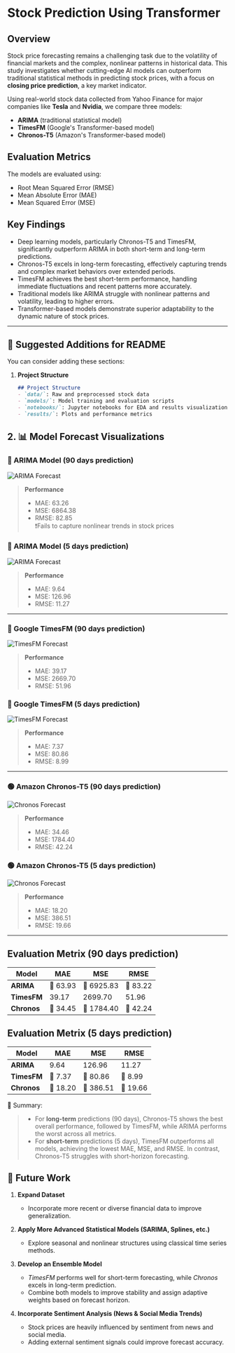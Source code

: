 # Stock Prediction Using Transformer

## Overview

Stock price forecasting remains a challenging task due to the volatility of financial markets and the complex, nonlinear patterns in historical data. This study investigates whether cutting-edge AI models can outperform traditional statistical methods in predicting stock prices, with a focus on **closing price prediction**, a key market indicator.

Using real-world stock data collected from Yahoo Finance for major companies like **Tesla** and **Nvidia**, we compare three models:

- **ARIMA** (traditional statistical model)
- **TimesFM** (Google's Transformer-based model)
- **Chronos-T5** (Amazon's Transformer-based model)

## Evaluation Metrics

The models are evaluated using:
- Root Mean Squared Error (RMSE)
- Mean Absolute Error (MAE)
- Mean Squared Error (MSE)

## Key Findings


- Deep learning models, particularly Chronos-T5 and TimesFM, significantly outperform ARIMA in both short-term and long-term predictions.
- Chronos-T5 excels in long-term forecasting, effectively capturing trends and complex market behaviors over extended periods.
- TimesFM achieves the best short-term performance, handling immediate fluctuations and recent patterns more accurately.
- Traditional models like ARIMA struggle with nonlinear patterns and volatility, leading to higher errors.
- Transformer-based models demonstrate superior adaptability to the dynamic nature of stock prices.

---

## 🚀 Suggested Additions for README

You can consider adding these sections:

1. **Project Structure**
   ```markdown
   ## Project Structure
   - `data/`: Raw and preprocessed stock data
   - `models/`: Model training and evaluation scripts
   - `notebooks/`: Jupyter notebooks for EDA and results visualization
   - `results/`: Plots and performance metrics

## 2. 📊 Model Forecast Visualizations

### 🔷 ARIMA Model (90 days prediction) 

![ARIMA Forecast](./result/ARIMA_TSLA.png)

> **Performance**
> - MAE: 63.26  
> - MSE: 6864.38  
> - RMSE: 82.85  
> ❗Fails to capture nonlinear trends in stock prices

### 🔷 ARIMA Model (5 days prediction) 

![ARIMA Forecast](./result/ARIMA_TSLA_short.png)

> **Performance**
> - MAE: 9.64
> - MSE: 126.96
> - RMSE: 11.27

---

### 🔵 Google TimesFM (90 days prediction) 

![TimesFM Forecast](./result/timesfm_TSLA.png)

> **Performance**
> - MAE: 39.17  
> - MSE: 2669.70  
> - RMSE: 51.96

### 🔵 Google TimesFM (5 days prediction) 

![TimesFM Forecast](./result/timesfm_TSLA_short.png)

> **Performance**
> - MAE: 7.37
> - MSE: 80.86
> - RMSE: 8.99

---

### 🟢 Amazon Chronos-T5 (90 days prediction) 

![Chronos Forecast](./result/Chrono_TSLA.png)

> **Performance**  
> - MAE: 34.46  
> - MSE: 1784.40  
> - RMSE: 42.24

### 🟢 Amazon Chronos-T5 (5 days prediction) 

![Chronos Forecast](./result/Chrono_TSLA_short.png)

> **Performance**  
> - MAE: 18.20
> - MSE: 386.51
> - RMSE: 19.66


---

## Evaluation Metrix (90 days prediction) 

| Model     | MAE      | MSE       | RMSE     |
|-----------|----------|-----------|----------|
| **ARIMA** | 🔴 63.93 | 🔴 6925.83 | 🔴 83.22 |
| **TimesFM** | 39.17  | 2699.70  | 51.96   |
| **Chronos** | 🔵 34.45 | 🔵 1784.40 | 🔵 42.24 |


## Evaluation Metrix (5 days prediction) 


| Model     | MAE      | MSE       | RMSE     |
|-----------|----------|-----------|----------|
| **ARIMA** |  9.64 |  126.96 | 11.27 |
| **TimesFM** | 🔵 7.37   | 🔵 80.86  | 🔵 8.99    |
| **Chronos** | 🔴 18.20 | 🔴 386.51 | 🔴 19.66 |

📌 Summary:
> - For **long-term** predictions (90 days), Chronos-T5 shows the best overall performance, followed by TimesFM, while ARIMA performs the worst across all metrics.
> - For **short-term** predictions (5 days), TimesFM outperforms all models, achieving the lowest MAE, MSE, and RMSE. In contrast, Chronos-T5 struggles with short-horizon forecasting.


## 🔮 Future Work

1. **Expand Dataset**  
   - Incorporate more recent or diverse financial data to improve generalization.

2. **Apply More Advanced Statistical Models (SARIMA, Splines, etc.)**  
   - Explore seasonal and nonlinear structures using classical time series methods.

3. **Develop an Ensemble Model**  
   - *TimesFM* performs well for short-term forecasting, while *Chronos* excels in long-term prediction.  
   - Combine both models to improve stability and assign adaptive weights based on forecast horizon.

4. **Incorporate Sentiment Analysis (News & Social Media Trends)**  
   - Stock prices are heavily influenced by sentiment from news and social media.  
   - Adding external sentiment signals could improve forecast accuracy.

